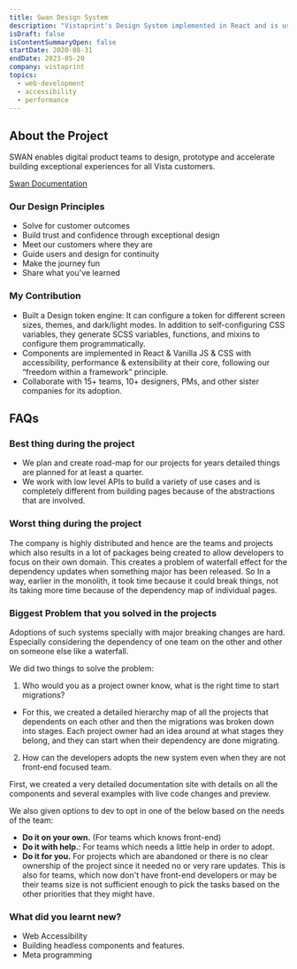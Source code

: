 ```yaml
---
title: Swan Design System
description: "Vistaprint's Design System implemented in React and is used across the company, its subsidiaries and sister companies"
isDraft: false
isContentSummaryOpen: false
startDate: 2020-08-31
endDate: 2023-05-20
company: vistaprint
topics:
  - web-development
  - accessibility
  - performance
---
```


## About the Project

SWAN enables digital product teams to design, prototype and accelerate building exceptional experiences for all Vista customers.

[Swan Documentation](https://vista.design/swan/)

### Our Design Principles

- Solve for customer outcomes
- Build trust and confidence through exceptional design
- Meet our customers where they are
- Guide users and design for continuity
- Make the journey fun
- Share what you've learned

### My Contribution

- Built a Design token engine: It can configure a token for different screen sizes, themes, and
  dark/light modes. In addition to self-configuring CSS variables, they generate SCSS variables,
  functions, and mixins to configure them programmatically.
- Components are implemented in React & Vanilla JS & CSS with accessibility, performance &
  extensibility at their core, following our “freedom within a framework” principle.
- Collaborate with 15+ teams, 10+ designers, PMs, and other sister companies for its adoption.

## FAQs

### Best thing during the project

- We plan and create road-map for our projects for years detailed things are planned for at least a quarter.
- We work with low level APIs to build a variety of use cases and is completely different from building pages because of the abstractions that are involved.

### Worst thing during the project

The company is highly distributed and hence are the teams and projects which also results in a lot of packages being created to allow developers to focus on their own domain. This creates a problem of waterfall effect for the dependency updates when something major has been released. So In a way, earlier in the monolith, it took time because it could break things, not its taking more time because of the dependency map of individual pages.

### Biggest Problem that you solved in the projects

Adoptions of such systems specially with major breaking changes are hard. Especially considering the dependency of one team on the other and other on someone else like a waterfall.

We did two things to solve the problem:

1. Who would you as a project owner know, what is the right time to start migrations?

- For this, we created a detailed hierarchy map of all the projects that dependents on each other and then the migrations was broken down into stages. Each project owner had an idea around at what stages they belong, and they can start when their dependency are done migrating.

2. How can the developers adopts the new system even when they are not front-end focused team.

First, we created a very detailed documentation site with details on all the components and several examples with live code changes and preview.

We also given options to dev to opt in one of the below based on the needs of the team:

- **Do it on your own.** (For teams which knows front-end)
- **Do it with help.**: For teams which needs a little help in order to adopt.
- **Do it for you.** For projects which are abandoned or there is no clear ownership of the project since it needed no or very rare updates. This is also for teams, which now don't have front-end developers or may be their teams size is not sufficient enough to pick the tasks based on the other priorities that they might have.

### What did you learnt new?

- Web Accessibility
- Building headless components and features.
- Meta programming
